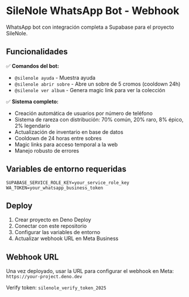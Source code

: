 # SileNole WhatsApp Bot - Webhook

WhatsApp bot con integración completa a Supabase para el proyecto SileNole.

## Funcionalidades

✅ **Comandos del bot:**
- `@silenole ayuda` - Muestra ayuda
- `@silenole abrir sobre` - Abre un sobre de 5 cromos (cooldown 24h)
- `@silenole ver album` - Genera magic link para ver la colección

✅ **Sistema completo:**
- Creación automática de usuarios por número de teléfono
- Sistema de rareza con distribución: 70% común, 20% raro, 8% épico, 2% legendario
- Actualización de inventario en base de datos
- Cooldown de 24 horas entre sobres
- Magic links para acceso temporal a la web
- Manejo robusto de errores

## Variables de entorno requeridas

```env
SUPABASE_SERVICE_ROLE_KEY=your_service_role_key
WA_TOKEN=your_whatsapp_business_token
```

## Deploy

1. Crear proyecto en Deno Deploy
2. Conectar con este repositorio
3. Configurar las variables de entorno
4. Actualizar webhook URL en Meta Business

## Webhook URL

Una vez deployado, usar la URL para configurar el webhook en Meta:
`https://your-project.deno.dev`

Verify token: `silenole_verify_token_2025`
